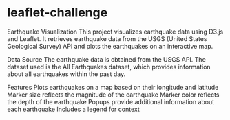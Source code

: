 # leaflet-challenge

Earthquake Visualization
This project visualizes earthquake data using D3.js and Leaflet. It retrieves earthquake data from the USGS (United States Geological Survey) API and plots the earthquakes on an interactive map.

Data Source
The earthquake data is obtained from the USGS API. The dataset used is the All Earthquakes dataset, which provides information about all earthquakes within the past day.

Features
Plots earthquakes on a map based on their longitude and latitude
Marker size reflects the magnitude of the earthquake
Marker color reflects the depth of the earthquake
Popups provide additional information about each earthquake
Includes a legend for context

